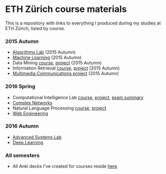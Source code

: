 # ETH Zürich course materials
This is a repository with links to everything I produced during my studies at ETH Zürich, listed by course.

### 2015 Autumn
* [Algorithms Lab](https://github.com/taivop/eth-algolab) (2015 Autumn)
* [Machine Learning](https://github.com/taivop/eth-ml) (2015 Autumn)
* Data Mining [course](https://github.com/taivop/eth-dm), [project](https://github.com/taivop/eth-dm-project) (2015 Autumn)
* Information Retrieval [course](https://github.com/taivop/eth-ir), [project](https://github.com/taivop/eth-ir-project) (2015 Autumn)
* [Multimedia Communications project](https://github.com/taivop/eth-mmc-project) (2015 Autumn)

### 2016 Spring
* Computational Intelligence Lab [course](https://github.com/taivop/eth-cil), [project](https://github.com/taivop/eth-cil-project), [exam summary](https://github.com/taivop/eth-cil-exam-summary)
* [Complex Networks](https://github.com/taivop/eth-cn)
* Natural Language Processing [course](https://github.com/taivop/eth-nlp), [project](https://github.com/taivop/eth-nlp-project)
* [Web Engineering](https://github.com/taivop/eth-we-fiddles)

### 2016 Autumn
* [Advanced Systems Lab](https://github.com/taivop/eth-asl)
* [Deep Learning](https://github.com/taivop/eth-dl-project)

### All semesters
* All Anki decks I've created for courses reside [here](https://github.com/taivop/anki-decks).
